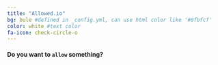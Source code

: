 ```yaml
---
title: "Allowed.io"
bg: bule #defined in _config.yml, can use html color like '#0fbfcf'
color: white #text color
fa-icon: check-circle-o
---
```


#### Do you want to `allow` something?
